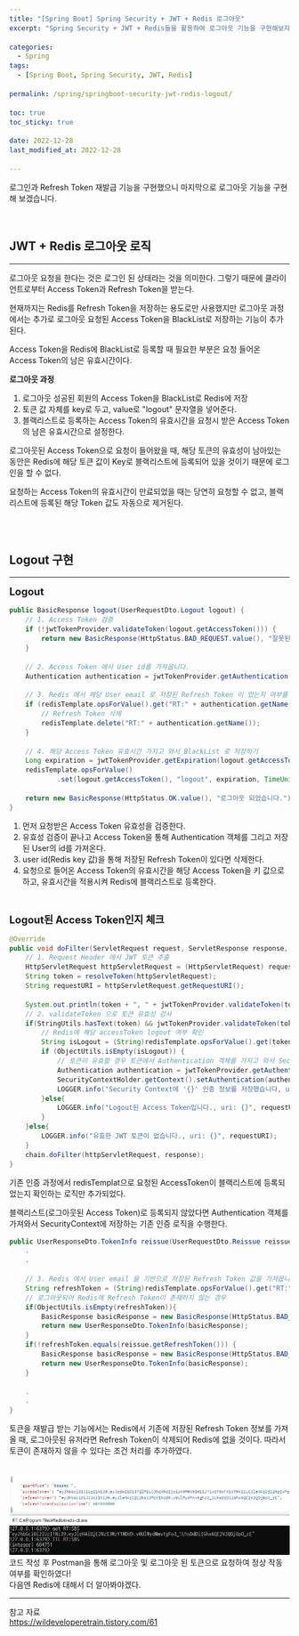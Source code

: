 ```yaml
---
title: "[Spring Boot] Spring Security + JWT + Redis 로그아웃"
excerpt: "Spring Security + JWT + Redis들을 활용하여 로그아웃 기능을 구현해보자"

categories:
  - Spring
tags:
  - [Spring Boot, Spring Security, JWT, Redis]

permalink: /spring/springboot-security-jwt-redis-logout/

toc: true
toc_sticky: true

date: 2022-12-28
last_modified_at: 2022-12-28

--- 
```


로그인과 Refresh Token 재발급 기능을 구현했으니 마지막으로 로그아웃 기능을 구현해 보겠습니다.

<br>

## JWT + Redis 로그아웃 로직
<hr/>

로그아웃 요청을 한다는 것은 로그인 된 상태라는 것을 의미한다. 그렇기 때문에 클라이언트로부터 Access Token과 Refresh Token을 받는다.<br>

현재까지는 Redis를 Refresh Token을 저장하는 용도로만 사용했지만 로그아웃 과정에서는 추가로 로그아웃 요청된 Access Token을 BlackList로 저장하는 기능이 추가된다.<br>

Access Token을 Redis에 BlackList로 등록할 때 필요한 부분은 요청 들어온 Access Token의 남은 유효시간이다.<br>

**로그아웃 과정**
1. 로그아웃 성공된 회원의 Access Token을 BlackList로 Redis에 저장
2. 토큰 값 자체를 key로 두고, value로 "logout" 문자열을 넣어준다.
3. 블랙리스트로 등록하는 Access Token의 유효시간을 요청시 받은 Access Token의 남은 유효시간으로 설정한다.

로그아웃된 Access Token으로 요청이 들어왔을 때, 해당 토큰의 유효성이 남아있는 동안은 Redis에 해당 토큰 값이 Key로 블랙리스트에 등록되어 있을 것이기 때문에 로그인을 할 수 없다.<br>

요청하는 Access Token의 유효시간이 만료되었을 때는 당연히 요청할 수 없고, 블랙리스트에 등록된 해당 Token 값도 자동으로 제거된다.

<br><br>
## Logout 구현
<hr/>

<span style="font-size:130%">**Logout**</span><br>

``` java
public BasicResponse logout(UserRequestDto.Logout logout) {
    // 1. Access Token 검증
    if (!jwtTokenProvider.validateToken(logout.getAccessToken())) {
        return new BasicResponse(HttpStatus.BAD_REQUEST.value(), "잘못된 요청입니다.");
    }

    // 2. Access Token 에서 User id를 가져옵니다.
    Authentication authentication = jwtTokenProvider.getAuthentication(logout.getAccessToken());

    // 3. Redis 에서 해당 User email 로 저장된 Refresh Token 이 있는지 여부를 확인 후 있을 경우 삭제합니다.
    if (redisTemplate.opsForValue().get("RT:" + authentication.getName()) != null) {
        // Refresh Token 삭제
        redisTemplate.delete("RT:" + authentication.getName());
    }

    // 4. 해당 Access Token 유효시간 가지고 와서 BlackList 로 저장하기
    Long expiration = jwtTokenProvider.getExpiration(logout.getAccessToken());
    redisTemplate.opsForValue()
            .set(logout.getAccessToken(), "logout", expiration, TimeUnit.MILLISECONDS);

    return new BasicResponse(HttpStatus.OK.value(), "로그아웃 되었습니다.");
}
```
1. 먼저 요청받은 Access Token 유효성을 검증한다.  
2. 유효성 검증이 끝나고 Access Token을 통해 Authentication 객체를 그리고 저장된 User의 id를 가져온다.
3. user id(Redis key 값)을 통해 저장된 Refresh Token이 있다면 삭제한다.
4. 요청으로 들어온 Access Token의 유효시간을 해당 Access Token을 키 값으로 하고, 유효시간을 적용시켜 Redis에 블랙리스트로 등록한다.
   
<br>

<span style="font-size:130%">**Logout된 Access Token인지 체크**</span><br>

``` java
@Override
public void doFilter(ServletRequest request, ServletResponse response, FilterChain chain) throws IOException, ServletException {
    // 1. Request Header 에서 JWT 토큰 추출
    HttpServletRequest httpServletRequest = (HttpServletRequest) request;
    String token = resolveToken(httpServletRequest);
    String requestURI = httpServletRequest.getRequestURI();

    System.out.println(token + ", " + jwtTokenProvider.validateToken(token));
    // 2. validateToken 으로 토큰 유효성 검사
    if(StringUtils.hasText(token) && jwtTokenProvider.validateToken(token)){
        // Redis에 해당 accessToken logout 여부 확인
        String isLogout = (String)redisTemplate.opsForValue().get(token);
        if (ObjectUtils.isEmpty(isLogout)) {
            // 토큰이 유효할 경우 토큰에서 Authentication 객체를 가지고 와서 SecurityContext 에 저장
            Authentication authentication = jwtTokenProvider.getAuthentication(token);
            SecurityContextHolder.getContext().setAuthentication(authentication);
            LOGGER.info("Security Context에 '{}' 인증 정보를 저장했습니다, uri: {}", authentication.getName(), requestURI);
        }else{
            LOGGER.info("Logout된 Access Token입니다., uri: {}", requestURI);
        }
    }else{
        LOGGER.info("유효한 JWT 토큰이 없습니다., uri: {}", requestURI);
    }
    chain.doFilter(httpServletRequest, response);
}
```
기존 인증 과정에서 redisTemplat으로 요청된 AccessToken이 블랙리스트에 등록되었는지 확인하는 로직만 추가되었다.<br>

블랙리스트(로그아웃된 Access Token)로 등록되지 않았다면 Authentication 객체를 가져와서 SecurityContext에 저장하는 기존 인증 로직을 수행한다.

``` java 
public UserResponseDto.TokenInfo reissue(UserRequestDto.Reissue reissue) {
    .
    .

    // 3. Redis 에서 User email 을 기반으로 저장된 Refresh Token 값을 가져옵니다.
    String refreshToken = (String)redisTemplate.opsForValue().get("RT:" + authentication.getName());
    // 로그아웃되어 Redis에 Refresh Token이 존재하지 않는 경우
    if(ObjectUtils.isEmpty(refreshToken)){
        BasicResponse basicResponse = new BasicResponse(HttpStatus.BAD_REQUEST.value(), "잘못된 요청입니다.");
        return new UserResponseDto.TokenInfo(basicResponse);
    }
    if(!refreshToken.equals(reissue.getRefreshToken())) {
        BasicResponse basicResponse = new BasicResponse(HttpStatus.BAD_REQUEST.value(), "Refresh Token 정보가 일치하지 않습니다.");
        return new UserResponseDto.TokenInfo(basicResponse);
    }

    .
    .
}
```
토큰을 재발급 받는 기능에서는 Redis에서 기존에 저장된 Refresh Token 정보를 가져올 때, 로그아웃된 유저라면 Refresh Token이 삭제되어 Redis에 없을 것이다. 따라서 토큰이 존재하지 않을 수 있다는 조건 처리를 추가하였다.<br><br>

<img src="../../../assets/images/posts/programming/spring/spring-springboot-security-jwt-redis-login/spring-springboot-security-jwt-redis-login-2.PNG">

<br>
코드 작성 후 Postman을 통해 로그아웃 및 로그아웃 된 토큰으로 요청하여 정상 작동 여부를 확인하였다!

<br>
다음엔 Redis에 대해서 더 알아봐야겠다.
<hr/>
참고 자료<br>
<a href="https://wildeveloperetrain.tistory.com/61">https://wildeveloperetrain.tistory.com/61</a><br>



